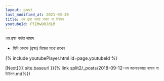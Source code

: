 ```yaml
---
layout: post
last_modified_at: 2021-03-30
title: ওম ব্রহ্মা গর্ভয়া নামায গা টাইমস
youtubeId: PlIMwD0JdLM
---
```

 
 
 ওম ব্রহ্মা গর্ভয়া নামায  
 
 -  যিনি বেদকে (ব্রহ্মা) নিজের মধ্যে রাখেন 
 
  
 
  
 
 
 
 
 
 


{% include youtubePlayer.html id=page.youtubeId %}
 
[Next]({{ site.baseurl }}{% link  split2/_posts/2018-09-12-ওম জলোদ্ভভায়া নামায গা টাইমস.md%})
 
